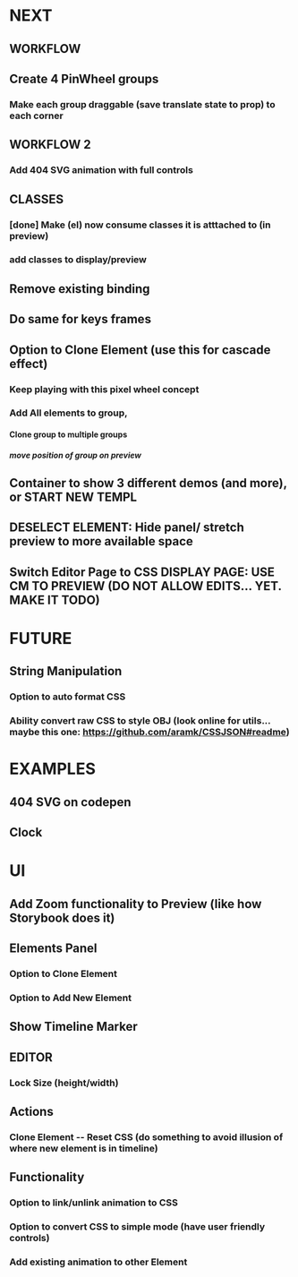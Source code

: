 # NEXT
## WORKFLOW
## Create 4 PinWheel groups
### Make each group draggable (save translate state to prop) to each corner
## WORKFLOW 2
### Add 404 SVG animation with full controls

## CLASSES
### [done] Make (el) now consume classes it is atttached to (in preview)
### add classes to display/preview
## Remove existing binding
## Do same for keys frames

## Option to Clone Element (use this for cascade effect)
### Keep playing with this pixel wheel concept
### Add All elements to group,
#### Clone group to multiple groups
##### move position of group on preview

## Container to show 3 different demos (and more), or START NEW TEMPL
## DESELECT ELEMENT: Hide panel/ stretch preview to more available space
## Switch Editor Page to CSS DISPLAY PAGE: USE CM TO PREVIEW (DO NOT ALLOW EDITS... YET. MAKE IT TODO)

# FUTURE
## String Manipulation
### Option to auto format CSS
### Ability convert raw CSS to style OBJ (look online for utils... maybe this one: https://github.com/aramk/CSSJSON#readme)

# EXAMPLES
## 404 SVG on codepen
## Clock

# UI
## Add Zoom functionality to Preview (like how Storybook does it)
## Elements Panel
### Option to Clone Element
### Option to Add New Element
## Show Timeline Marker
## EDITOR
### Lock Size (height/width)

## Actions
### Clone Element -- Reset CSS (do something to avoid illusion of where new element is in timeline)

## Functionality
### Option to link/unlink animation to CSS
### Option to convert CSS to simple mode (have user friendly controls)
### Add existing animation to other Element